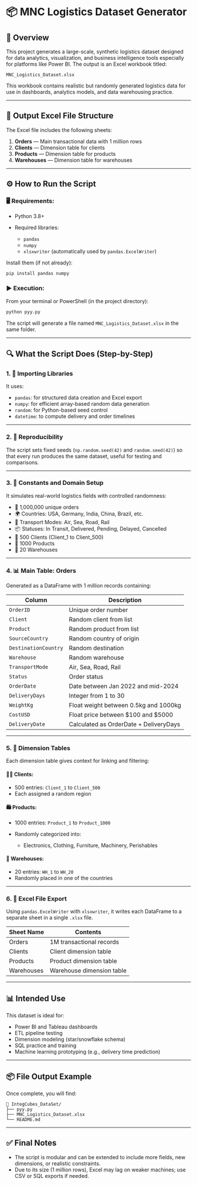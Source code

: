 # 📦 MNC Logistics Dataset Generator

## 🧭 Overview

This project generates a large-scale, synthetic logistics dataset designed for data analytics, visualization, and business intelligence tools especially for platforms like Power BI. The output is an Excel workbook titled:

```
MNC_Logistics_Dataset.xlsx
```

This workbook contains realistic but randomly generated logistics data for use in dashboards, analytics models, and data warehousing practice.

---

## 📁 Output Excel File Structure

The Excel file includes the following sheets:

1. **Orders** — Main transactional data with 1 million rows
2. **Clients** — Dimension table for clients
3. **Products** — Dimension table for products
4. **Warehouses** — Dimension table for warehouses

---

## ⚙️ How to Run the Script

### 🖥️ Requirements:

* Python 3.8+
* Required libraries:

  * `pandas`
  * `numpy`
  * `xlsxwriter` (automatically used by `pandas.ExcelWriter`)

Install them (if not already):

```bash
pip install pandas numpy
```

### ▶️ Execution:

From your terminal or PowerShell (in the project directory):

```bash
python pyy.py
```

The script will generate a file named `MNC_Logistics_Dataset.xlsx` in the same folder.

---

## 🔍 What the Script Does (Step-by-Step)

### 1. 🧪 Importing Libraries

It uses:

* `pandas`: for structured data creation and Excel export
* `numpy`: for efficient array-based random data generation
* `random`: for Python-based seed control
* `datetime`: to compute delivery and order timelines

---

### 2. 🔄 Reproducibility

The script sets fixed seeds (`np.random.seed(42)` and `random.seed(42)`) so that every run produces the same dataset, useful for testing and comparisons.

---

### 3. 📌 Constants and Domain Setup

It simulates real-world logistics fields with controlled randomness:

* 🔢 1,000,000 unique orders
* 🌍 Countries: USA, Germany, India, China, Brazil, etc.
* 🚛 Transport Modes: Air, Sea, Road, Rail
* 📦 Statuses: In Transit, Delivered, Pending, Delayed, Cancelled
* 👤 500 Clients (Client\_1 to Client\_500)
* 🛒 1000 Products
* 🏬 20 Warehouses

---

### 4. 📊 Main Table: Orders

Generated as a DataFrame with 1 million records containing:

| Column               | Description                            |
| -------------------- | -------------------------------------- |
| `OrderID`            | Unique order number                    |
| `Client`             | Random client from list                |
| `Product`            | Random product from list               |
| `SourceCountry`      | Random country of origin               |
| `DestinationCountry` | Random destination                     |
| `Warehouse`          | Random warehouse                       |
| `TransportMode`      | Air, Sea, Road, Rail                   |
| `Status`             | Order status                           |
| `OrderDate`          | Date between Jan 2022 and mid-2024     |
| `DeliveryDays`       | Integer from 1 to 30                   |
| `WeightKg`           | Float weight between 0.5kg and 1000kg  |
| `CostUSD`            | Float price between \$100 and \$5000   |
| `DeliveryDate`       | Calculated as OrderDate + DeliveryDays |

---

### 5. 🧱 Dimension Tables

Each dimension table gives context for linking and filtering:

#### 🧑‍💼 Clients:

* 500 entries: `Client_1` to `Client_500`
* Each assigned a random region

#### 🛍️ Products:

* 1000 entries: `Product_1` to `Product_1000`
* Randomly categorized into:

  * Electronics, Clothing, Furniture, Machinery, Perishables

#### 🏢 Warehouses:

* 20 entries: `WH_1` to `WH_20`
* Randomly placed in one of the countries

---

### 6. 💾 Excel File Export

Using `pandas.ExcelWriter` with `xlsxwriter`, it writes each DataFrame to a separate sheet in a single `.xlsx` file.

| Sheet Name | Contents                  |
| ---------- | ------------------------- |
| Orders     | 1M transactional records  |
| Clients    | Client dimension table    |
| Products   | Product dimension table   |
| Warehouses | Warehouse dimension table |

---

## 📊 Intended Use

This dataset is ideal for:

* Power BI and Tableau dashboards
* ETL pipeline testing
* Dimension modeling (star/snowflake schema)
* SQL practice and training
* Machine learning prototyping (e.g., delivery time prediction)

---

## 📦 File Output Example

Once complete, you will find:

```
📁 IntegCubes_DataSet/
├── pyy.py
├── MNC_Logistics_Dataset.xlsx
└── README.md
```

---

## ✅ Final Notes

* The script is modular and can be extended to include more fields, new dimensions, or realistic constraints.
* Due to its size (1 million rows), Excel may lag on weaker machines; use CSV or SQL exports if needed.

